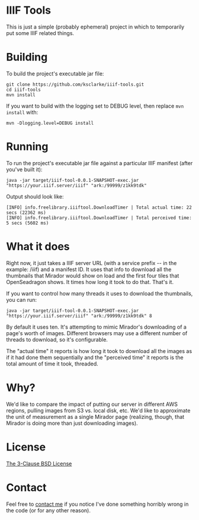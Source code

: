 # IIIF Tools

This is just a simple (probably ephemeral) project in which to temporarily put some IIIF related things.

# Building

To build the project's executable jar file:

    git clone https://github.com/ksclarke/iiif-tools.git
    cd iiif-tools
    mvn install

If you want to build with the logging set to DEBUG level, then replace `mvn install` with:

    mvn -Dlogging.level=DEBUG install

# Running

To run the project's executable jar file against a particular IIIF manifest (after you've built it):

    java -jar target/iiif-tool-0.0.1-SNAPSHOT-exec.jar "https://your.iiif.server/iiif" "ark:/99999/z1kk9tdk"

Output should look like:

    [INFO] info.freelibrary.iiiftool.DownloadTimer | Total actual time: 22 secs (22362 ms)
    [INFO] info.freelibrary.iiiftool.DownloadTimer | Total perceived time: 5 secs (5602 ms)    

# What it does

Right now, it just takes a IIIF server URL (with a service prefix -- in the example: /iiif) and a manifest ID. It uses that info to download all the thumbnails that Mirador would show on load and the first four tiles that OpenSeadragon shows. It times how long it took to do that. That's it.

If you want to control how many threads it uses to download the thumbnails, you can run:

    java -jar target/iiif-tool-0.0.1-SNAPSHOT-exec.jar "https://your.iiif.server/iiif" "ark:/99999/z1kk9tdk" 8

By default it uses ten. It's attempting to mimic Mirador's downloading of a page's worth of images. Different browsers may use a different number of threads to download, so it's configurable.

The "actual time" it reports is how long it took to download all the images as if it had done them sequentially and the "perceived time" it reports is the total amount of time it took, threaded.

# Why?

We'd like to compare the impact of putting our server in different AWS regions, pulling images from S3 vs. local disk, etc. We'd like to approximate the unit of measurement as a single Mirador page (realizing, though, that Mirador is doing more than just downloading images).

# License

[The 3-Clause BSD License](https://opensource.org/licenses/BSD-3-Clause)

# Contact

Feel free to <a href="mailto:ksclarke@ksclarke.io">contact me</a> if you notice I've done something horribly wrong in the code (or for any other reason).

